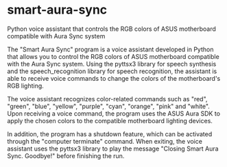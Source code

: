 # smart-aura-sync
Python voice assistant that controls the RGB colors of ASUS motherboard compatible with Aura Sync system

The "Smart Aura Sync" program is a voice assistant developed in Python that allows you to control the RGB colors of ASUS motherboard compatible with the Aura Sync system. Using the pyttsx3 library for speech synthesis and the speech_recognition library for speech recognition, the assistant is able to receive voice commands to change the colors of the motherboard's RGB lighting.

The voice assistant recognizes color-related commands such as "red", "green", "blue", "yellow", "purple", "cyan", "orange", "pink" and "white". Upon receiving a voice command, the program uses the ASUS Aura SDK to apply the chosen colors to the compatible motherboard lighting devices.

In addition, the program has a shutdown feature, which can be activated through the "computer terminate" command. When exiting, the voice assistant uses the pyttsx3 library to play the message "Closing Smart Aura Sync. Goodbye!" before finishing the run.
